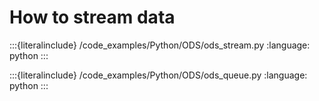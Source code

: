 # How to stream data

:::{literalinclude} /code_examples/Python/ODS/ods_stream.py
:language: python
:::

:::{literalinclude} /code_examples/Python/ODS/ods_queue.py
:language: python
:::